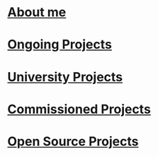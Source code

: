 # [About me](/about.md)

# [Ongoing Projects](/ongoing.md)

# [University Projects](/university.md)

# [Commissioned Projects](/paid.md)

# [Open Source Projects](/opensource.md)
